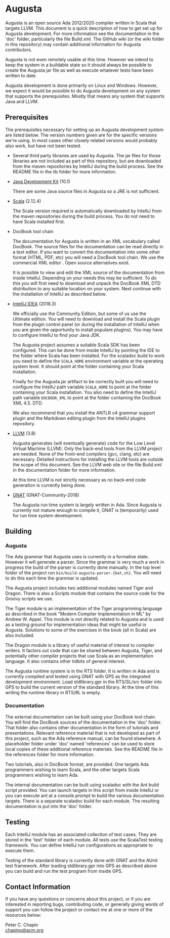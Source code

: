 Augusta
=======

Augusta is an open source Ada 2012/2020 compiler written in Scala that targets LLVM. This
document is a quick description of how to get set up for Augusta development. For more
information see the documentation in the 'doc' folder, particularly the file Build.xml. The
GitHub wiki (or the wiki folder in this repository) may contain additional information for
Augusta contributors.

Augusta is not even remotely usable at this time. However we intend to keep the system in a
buildable state so it should always be possible to create the Augusta jar file as well as
execute whatever tests have been written to date.

Augusta development is done primarily on Linux and Windows. However, we expect it would be
possible to do Augusta development on any system that supports the prerequisites. Mostly that
means any system that supports Java and LLVM.


Prerequisites
-------------

The prerequisites necessary for setting up an Augusta development system are listed below. The
version numbers given are for the specific versions we're using. In most cases other closely
related versions would probably also work, but have not been tested.

+ Several third party libraries are used by Augusta. The jar files for those libraries are not
  included as part of this repository, but are downloaded from the maven repositories by
  IntelliJ during the build process. See the README file in the lib folder for more information.

+ [Java Development Kit](https://www.oracle.com/technetwork/java/javase/downloads/index.html) (10.1)

  There are some Java source files in Augusta so a JRE is not sufficient.

+ [Scala](http://www.scala-lang.org/) (2.12.4)

  The Scala version required is automatically downloaded by IntelliJ from the maven repositories
  during the build process. You do not need to have Scala installed first.

+ DocBook tool chain

  The documentation for Augusta is written in an XML vocabulary called DocBook. The source files
  for the documentation can be read directly in a text editor. If you want to convert the
  documentation into some other format (HTML, PDF, etc) you will need a DocBook tool chain. We
  use the commercial XML editor <oXygen/>. Open source alternatives exist.

  It is possible to view and edit the XML source of the documentation from inside IntelliJ.
  Depending on your needs this may be sufficient. To do this you will first need to download and
  unpack the DocBook XML DTD distribution to any suitable location on your system. Next continue
  with the installation of IntelliJ as described below.

+ [IntelliJ IDEA](http://www.jetbrains.com/idea/) (2018.3)

  We officially use the Community Edition, but some of us use the Ultimate edition. You will
  need to download and install the Scala plugin from the plugin control panel (or during the
  installation of IntelliJ when you are given the opportunity to install populare plugins). You
  may have to configure IntelliJ to find your Java JDK.

  The Augusta project assumes a suitable Scala SDK has been configured. This can be done from
  inside IntelliJ by pointing the IDE to the folder where Scala has been installed. For the
  scaladoc build to work you need to define the `SCALA_HOME` environment variable at the
  operating system level. It should point at the folder containing your Scala installation.

  Finally for the Augusta.jar artifact to be correctly built you will need to configure the
  IntelliJ path variable `SCALA_HOME` to point at the folder containing your Scala installation.
  You also need to define the IntelliJ path variable `DOCBOOK_XML` to point at the folder
  containing the DocBook XML 4.5. DTD.

  We also recommend that you install the ANTLR v4 grammar support plugin and the Markdown
  editing plugin from the IntelliJ plugins repository.

+ [LLVM](http://llvm.org/) (3.8)

  Augusta generates (will eventually generate) code for the Low Level Virtual Machine (LLVM).
  Only the back-end tools from the LLVM project are needed. None of the front-end compilers
  (gcc, clang, etc) are necessary. Detailed instructions for installing the LLVM tools are
  outside the scope of this document. See the LLVM web site or the file Build.xml in the
  documentation folder for more information.

  At this time LLVM is not strictly necessary as no back-end code generation is currently being
  done.

+ [GNAT](http://www.adacore.com/community) (GNAT-Community-2018)

  The Augusta run time system is largely written in Ada. Since Augusta is currently not mature
  enough to compile it, GNAT is (temporarily) used for run time system development.


Building
--------

### Augusta

The Ada grammar that Augusta uses is currently in a formative state. However it will generate a
parser. Since the grammar is very much a work in progress the build of the parser is currently
done manually. In the top level folder of the project run `bin/build-augusta-parser.{bat,sh}`.
You will need to do this each time the grammar is updated.

The Augusta project includes two additional modules named Tiger and Dragon. There is also a
Scripts module that contains the source code for the Groovy scripts we use.

The Tiger module is an implementation of the Tiger programming language as described in the book
"Modern Compiler Implementation in ML" by Andrew W. Appel. This module is not directly related
to Augusta and is used as a testing ground for implementation ideas that might be useful in
Augusta. Solutions to some of the exercises in the book (all in Scala) are also included.

The Dragon module is a library of useful material of interest to compiler writers. It factors
out code that can be shared between Augusta, Tiger, and potentially other compiler projects that
use Scala as an implementation language. It also contains other tidbits of general interest.

The Augusta runtime system is in the RTS folder. It is written in Ada and is currently compiled
and tested using GNAT with GPS as the integrated development environment. Load stdlibrary.gpr in
the RTS/SL/src folder into GPS to build the current version of the standard library. At the time
of this writing the runtime library in RTS/RL is empty.

### Documentation

The external documentation can be built using your DocBook tool chain. You will find the DocBook
sources of the documentation in the 'doc' folder. That folder also contains other documentation
in the form of tutorials and presentations. Relevant reference material that is not developed as
part of this project, such as the Ada reference manual, can be found elsewhere. A placeholder
folder under 'doc' named 'references' can be used to store local copies of these additional
reference materials. See the README file in the references folder for more information.

Two tutorials, also in DocBook format, are provided. One targets Ada programmers wishing to
learn Scala, and the other targets Scala programmers wishing to learn Ada.

The internal documentation can be built using scaladoc with the Ant build script provided. You
can launch targets in this script from inside IntelliJ or you can execute ant at a console
prompt to build the various documentation targets. There is a separate scaladoc build for each
module. The resulting documentation is put into the 'doc' folder.


Testing
-------

Each IntelliJ module has an associated collection of test cases. They are stored in the 'test'
folder of each module. All tests use the ScalaTest testing framework. You can define IntelliJ
run configurations as appropriate to execute them.

Testing of the standard library is currently done with GNAT and the AUnit test framework. After
loading stdlibrary.gpr into GPS as described above you can build and run the test program from
inside GPS.


Contact Information
-------------------

If you have any questions or concerns about this project, or if you are interested in reporting
bugs, contributing code, or generally giving words of support you can follow the project or
contact me at one or more of the resources below:

Peter C. Chapin  
chapinp@acm.org  
